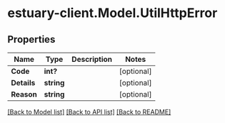 # estuary-client.Model.UtilHttpError
## Properties

Name | Type | Description | Notes
------------ | ------------- | ------------- | -------------
**Code** | **int?** |  | [optional] 
**Details** | **string** |  | [optional] 
**Reason** | **string** |  | [optional] 

[[Back to Model list]](../README.md#documentation-for-models) [[Back to API list]](../README.md#documentation-for-api-endpoints) [[Back to README]](../README.md)

